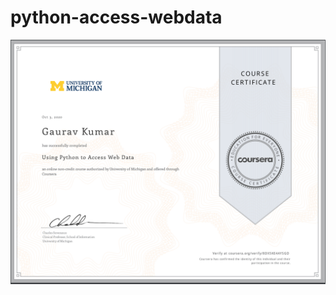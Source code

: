 # python-access-webdata

![python access webdata](https://github.com/gauravcool/python-access-webdata/blob/master/Screen%20Shot%202020-10-03%20at%209.29.36%20PM.png)
